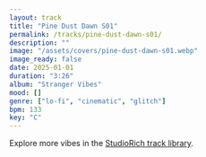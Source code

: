 ```yaml
---
layout: track
title: "Pine Dust Dawn S01"
permalink: /tracks/pine-dust-dawn-s01/
description: ""
image: "/assets/covers/pine-dust-dawn-s01.webp"
image_ready: false
date: 2025-01-01
duration: "3:26"
album: "Stranger Vibes"
mood: []
genre: ["lo-fi", "cinematic", "glitch"]
bpm: 133
key: "C"
---
```


Explore more vibes in the [StudioRich track library](/tracks/).
